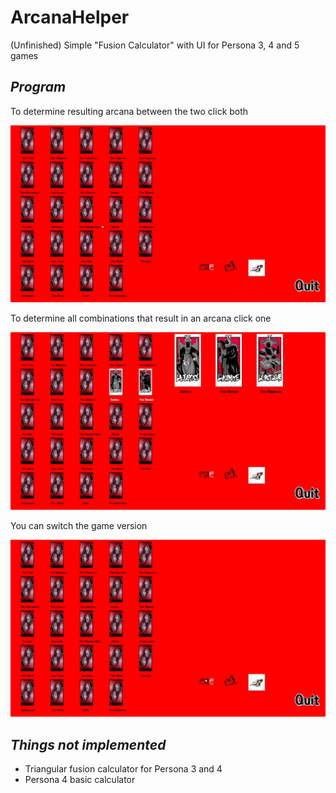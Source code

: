 # ArcanaHelper
(Unfinished) Simple "Fusion Calculator" with UI for Persona 3, 4 and 5 games

## _Program_

To determine resulting arcana between the two click both

<img src="readMeImages\1.gif"></img>

To determine all combinations that result in an arcana click one

<img src="readMeImages\2.gif"></img>

You can switch the game version

<img src="readMeImages\3.gif"></img>

## _Things not implemented_

- Triangular fusion calculator for Persona 3 and 4
- Persona 4 basic calculator


